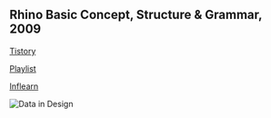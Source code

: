 ## Rhino Basic Concept, Structure & Grammar, 2009

[Tistory](https://computationaldesign.tistory.com/35)

[Playlist](https://www.youtube.com/playlist?list=PLweNVwGgDKEYZVe4K8heovCbNQiyMK2uH)

[Inflearn](https://www.inflearn.com/course/%EB%9D%BC%EC%9D%B4%EB%85%B8-3d-%EA%B8%B0%EC%B4%88%EA%B0%9C%EB%85%90)

![Data in Design](https://namjulee.github.io/njs-lab-public/project/2009-lecture-rhino-basic-structure/2009-lecture-rhino-basic-structure-01.jpg)
